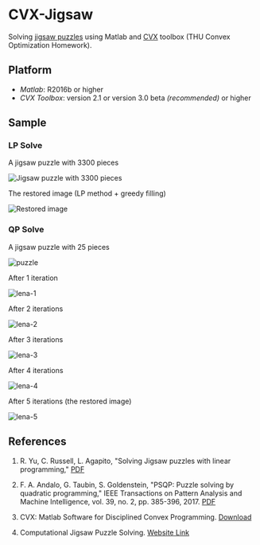# CVX-Jigsaw

Solving [jigsaw puzzles](https://en.wikipedia.org/wiki/Jigsaw_puzzle) using Matlab and [CVX](http://cvxr.com) toolbox (THU Convex Optimization Homework).

## Platform

* _Matlab_: R2016b or higher
* _CVX Toolbox_: version 2.1 or version 3.0 beta _(recommended)_ or higher

## Sample

### LP Solve

A jigsaw puzzle with 3300 pieces

![Jigsaw puzzle with 3300 pieces](/Sample/LP/5a.jpg)

The restored image (LP method + greedy filling)

![Restored image](/Sample/LP/5c.jpg)

### QP Solve

A jigsaw puzzle with 25 pieces

![puzzle](/Sample/QP/lena-0.jpg)

After 1 iteration

![lena-1](/Sample/QP/lena-1.jpg)

After 2 iterations

![lena-2](/Sample/QP/lena-2.jpg)

After 3 iterations

![lena-3](/Sample/QP/lena-3.jpg)

After 4 iterations

![lena-4](/Sample/QP/lena-4.jpg)

After 5 iterations (the restored image)

![lena-5](/Sample/QP/lena-5.jpg)

## References

1. R. Yu, C. Russell, L. Agapito, "Solving Jigsaw puzzles with linear programming," [PDF](https://arxiv.org/abs/1511.04472)

2. F. A. Andalo, G. Taubin, S. Goldenstein, "PSQP: Puzzle solving by quadratic programming," IEEE Transactions on Pattern Analysis and Machine Intelligence, vol. 39, no. 2, pp. 385-396, 2017. [PDF](http://ieeexplore.ieee.org/document/7442162/)

3. CVX: Matlab Software for Disciplined Convex Programming. [Download](http://cvxr.com/cvx/)

4. Computational Jigsaw Puzzle Solving. [Website Link](http://icvl.cs.bgu.ac.il/automatic-jigsaw-puzzle-solving/)
